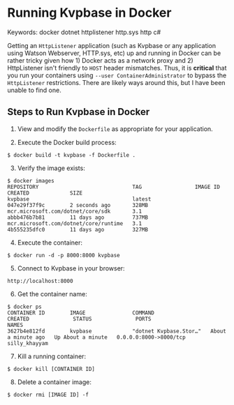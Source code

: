 # Running Kvpbase in Docker

Keywords: docker dotnet httplistener http.sys http c#

Getting an ```HttpListener``` application (such as Kvpbase or any application using Watson Webserver, HTTP.sys, etc) up and running in Docker can be rather tricky given how 1) Docker acts as a network proxy and 2) HttpListener isn't friendly to ```HOST``` header mismatches.  Thus, it is **critical** that you run your containers using ```--user ContainerAdministrator``` to bypass the ```HttpListener``` restrictions.  There are likely ways around this, but I have been unable to find one.  

## Steps to Run Kvpbase in Docker

1) View and modify the ```Dockerfile``` as appropriate for your application.

2) Execute the Docker build process:
```
$ docker build -t kvpbase -f Dockerfile .
```

3) Verify the image exists:
```
$ docker images
REPOSITORY                              TAG                 IMAGE ID            CREATED             SIZE
kvpbase                                 latest              047e29f37f9c        2 seconds ago       328MB
mcr.microsoft.com/dotnet/core/sdk       3.1                 abbb476b7b81        11 days ago         737MB
mcr.microsoft.com/dotnet/core/runtime   3.1                 4b555235dfc0        11 days ago         327MB
```
 
4) Execute the container:
```
$ docker run -d -p 8000:8000 kvpbase 
```

5) Connect to Kvpbase in your browser: 
```
http://localhost:8000
```

6) Get the container name:
```
$ docker ps
CONTAINER ID        IMAGE               COMMAND                  CREATED              STATUS              PORTS                    NAMES
3627b4e812fd        kvpbase             "dotnet Kvpbase.Stor…"   About a minute ago   Up About a minute   0.0.0.0:8000->8000/tcp   silly_khayyam
```

7) Kill a running container:
```
$ docker kill [CONTAINER ID]
```

8) Delete a container image:
```
$ docker rmi [IMAGE ID] -f
```
